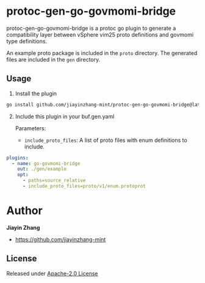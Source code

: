 # protoc-gen-go-govmomi-bridge
protoc-gen-go-govmomi-bridge is a protoc go plugin to generate a compatibility layer between vSphere vim25 proto definitions and govmomi type definitions.

An example proto package is included in the `proto` directory. The generated files are included in the `gen` directory.

## Usage

1. Install the plugin

```bash
go install github.com/jiayinzhang-mint/protoc-gen-go-govmomi-bridge@latest
```

2. Include this plugin in your buf.gen.yaml
   
   Parameters:
    - `include_proto_files`: A list of proto files with enum definitions to include.

```yaml
plugins:
  - name: go-govmomi-bridge
    out: ./gen/example
    opt:
      - paths=source_relative
      - include_proto_files=proto/v1/enum.protoprot
```

# Author
**Jiayin Zhang**

* <https://github.com/jiayinzhang-mint>


## License

Released under [Apache-2.0 License](https://github.com/jiayinzhang-mint/protoc-gen-go-govmomi-bridge/blob/main/LICENSE)